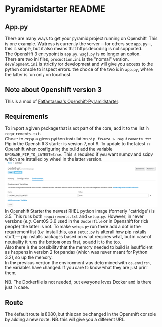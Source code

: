 # Pyramidstarter README

## App.py
There are many ways to get your pyramid project running on Openshift.  This is one example. Waitress is currently the server —for others see `app.py`—, this is simple, but it also means that https decoding is not supported.      
The Openshift 3 entrypoint is `app.py`. `wsgi.py` is no longer an option.   
There are two ini files, `production.ini` is the "normal" version. `development.ini` is strictly for development and will give you access to the python console to inspect errors. the choice of the two is in `app.py`, where the latter is run only on localhost.

## Note about Openshift version 3
This is a mod of [Fatfantasma's Openshift-Pyramidstarter](https://github.com/fatfantasma/Openshift-Pyramidstarter).     

## Requirements
To import a given package that is not part of the core, add it to the list in `requirements.txt`.    
Cheat: to copy a given python installation `pip freeze > requirements.txt`.     
Pip in the Openshift 3 starter is version 7, not 9.
To update to the latest in Openshift when configuring the build add the variable `UPGRADE_PIP_TO_LATEST=true`. This is required if you want numpy and scipy which are installed by wheel in the latter version.     
![screenshot of pip upgrade](/pyramidstarter/static/Screen%20Shot%202017-10-16%20at%2008.45.01.png)    
In Openshift Starter the newest RHEL python image (formerly "catridge") is 3.5. This runs both `requirements.txt` and `setup.py`.
However, in never versions (_e.g._ CentOS 3.6 used in the `Dockerfile` or in Openshift for rich people) the latter is not.
To make `setup.py` run there add a dot in the requirement list (_i.e._ install this, as a `setup.py` is afterall how pip installs stuff)—
pip installs packages based on what requires what, but in case of neutrality it runs the bottom ones first, so add it to the top.    
Also there is the possibility that the memory needed to build is insufficient as happens in version 2 for pandas (which was never meant for Python 3.2), so up the memory.     
In the previous version the environment was determined with `os.environ`, the variables have changed. If you care to know what they are just print them.

NB. The Dockerfile is not needed, but everyone loves Docker and is there just in case.

## Route
The default route is 8080, but this can be changed in the Openshift console by adding a new route. NB. this will give you a different URL.